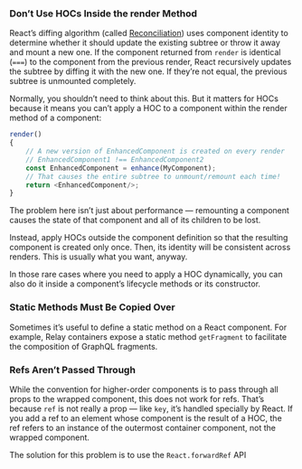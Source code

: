 ### Don’t Use HOCs Inside the render Method

React’s diffing algorithm (called  [Reconciliation](https://reactjs.org/docs/reconciliation.html)) uses component
identity to determine whether it should update the existing subtree or throw it away and mount a new one. If the
component returned from  `render`  is identical (`===`) to the component from the previous render, React recursively
updates the subtree by diffing it with the new one. If they’re not equal, the previous subtree is unmounted completely.

Normally, you shouldn’t need to think about this. But it matters for HOCs because it means you can’t apply a HOC to a
component within the render method of a component:

```javascript
render()
{
    // A new version of EnhancedComponent is created on every render
    // EnhancedComponent1 !== EnhancedComponent2
    const EnhancedComponent = enhance(MyComponent);
    // That causes the entire subtree to unmount/remount each time!
    return <EnhancedComponent/>;
}
```

The problem here isn’t just about performance — remounting a component causes the state of that component and all of its
children to be lost.

Instead, apply HOCs outside the component definition so that the resulting component is created only once. Then, its
identity will be consistent across renders. This is usually what you want, anyway.

In those rare cases where you need to apply a HOC dynamically, you can also do it inside a component’s lifecycle methods
or its constructor.

### Static Methods Must Be Copied Over

Sometimes it’s useful to define a static method on a React component. For example, Relay containers expose a static
method  `getFragment`  to facilitate the composition of GraphQL fragments.

### Refs Aren’t Passed Through

While the convention for higher-order components is to pass through all props to the wrapped component, this does not
work for refs. That’s because  `ref`  is not really a prop — like  `key`, it’s handled specially by React. If you add a
ref to an element whose component is the result of a HOC, the ref refers to an instance of the outermost container
component, not the wrapped component.

The solution for this problem is to use the  `React.forwardRef`  API
